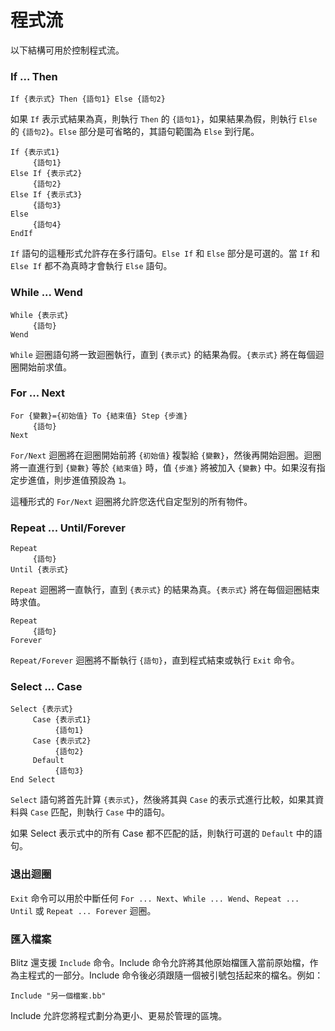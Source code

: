 # 程式流

以下結構可用於控制程式流。

### If ... Then

```basic
If {表示式} Then {語句1} Else {語句2} 
```

如果 `If` 表示式結果為真，則執行 `Then` 的 `{語句1}`，如果結果為假，則執行 `Else` 的 `{語句2}`。`Else` 部分是可省略的，其語句範圍為 `Else` 到行尾。

```basic
If {表示式1}
     {語句1} 
Else If {表示式2}
     {語句2} 
Else If {表示式3}
     {語句3}
Else 
     {語句4} 
EndIf
```

`If` 語句的這種形式允許存在多行語句。`Else If` 和 `Else` 部分是可選的。當 `If` 和 `Else If` 都不為真時才會執行 `Else` 語句。

### While ... Wend

```basic
While {表示式} 
     {語句} 
Wend
```

`While` 迴圈語句將一致迴圈執行，直到 `{表示式}` 的結果為假。`{表示式}` 將在每個迴圈開始前求值。

### For ... Next

```basic
For {變數}={初始值} To {結束值} Step {步進} 
     {語句} 
Next 
```

`For/Next` 迴圈將在迴圈開始前將 `{初始值}` 複製給 `{變數}`，然後再開始迴圈。迴圈將一直進行到 `{變數}` 等於 `{結束值}` 時，值 `{步進}` 將被加入 `{變數}` 中。如果沒有指定步進值，則步進值預設為 `1`。

這種形式的 `For/Next` 迴圈將允許您迭代自定型別的所有物件。

### Repeat ... Until/Forever

```basic
Repeat 
     {語句} 
Until {表示式}
```

`Repeat` 迴圈將一直執行，直到 `{表示式}` 的結果為真。`{表示式}` 將在每個迴圈結束時求值。

```basic
Repeat 
     {語句} 
Forever
```

`Repeat/Forever` 迴圈將不斷執行 `{語句}`，直到程式結束或執行 `Exit` 命令。

### Select ... Case

```basic
Select {表示式} 
     Case {表示式1}
          {語句1} 
     Case {表示式2} 
          {語句2}
     Default 
          {語句3} 
End Select 
```

`Select` 語句將首先計算 `{表示式}`，然後將其與 `Case` 的表示式進行比較，如果其資料與 `Case` 匹配，則執行 `Case` 中的語句。

如果 Select 表示式中的所有 Case 都不匹配的話，則執行可選的 `Default` 中的語句。

### 退出迴圈 <a href="#breaking-out-of-a-loop" id="breaking-out-of-a-loop"></a>

`Exit` 命令可以用於中斷任何 `For ... Next`、`While ... Wend`、`Repeat ... Until` 或 `Repeat ... Forever` 迴圈。

### 匯入檔案 <a href="#using-includes" id="using-includes"></a>

Blitz 還支援 `Include` 命令。Include 命令允許將其他原始檔匯入當前原始檔，作為主程式的一部分。Include 命令後必須跟隨一個被引號包括起來的檔名。例如：

```basic
Include "另一個檔案.bb"
```

Include 允許您將程式劃分為更小、更易於管理的區塊。
